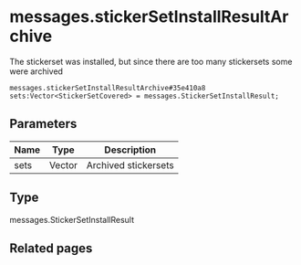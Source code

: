 # messages.stickerSetInstallResultArchive
The stickerset was installed, but since there are too many stickersets some were archived

```
messages.stickerSetInstallResultArchive#35e410a8 sets:Vector<StickerSetCovered> = messages.StickerSetInstallResult;
```

## Parameters
| Name | Type | Description |
| ---- | :----: | ----------- |
| sets | Vector<StickerSetCovered> | Archived stickersets |


## Type
messages.StickerSetInstallResult

## Related pages

